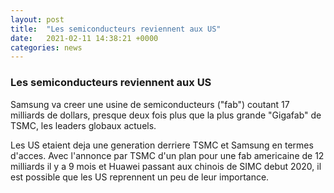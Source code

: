 ```yaml
---
layout: post
title:  "Les semiconducteurs reviennent aux US"
date:   2021-02-11 14:38:21 +0000
categories: news
---
```


### Les semiconducteurs reviennent aux US
Samsung va creer une usine de semiconducteurs ("fab") coutant 17 milliards de dollars, presque deux fois plus que la plus grande "Gigafab" de TSMC, les leaders globaux actuels. 

Les US etaient deja une generation derriere TSMC et Samsung en termes d'acces. Avec l'annonce par TSMC d'un plan pour une fab americaine de 12 milliards il y a 9 mois et Huawei passant aux chinois de SIMC debut 2020, il est possible que les US reprennent un peu de leur importance.
